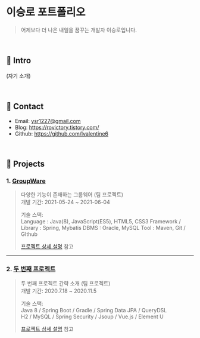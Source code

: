 # 이승로 포트폴리오
>어제보다 더 나은 내일을 꿈꾸는 개발자 이승로입니다.

</br>

## :pushpin: Intro
(자기 소개)

</br>

## :pushpin: Contact
- Email: ysr1227@gmail.com
- Blog: https://rovictory.tistory.com/
- Github: https://github.com/lvalentine6

</br>

## :pushpin: Projects
### 1. [GroupWare](http://sysout.co.kr/groupware5/login/loginMain.jsp)
>다양한 기능이 존재하는 그룹웨어 (팀 프로젝트)  
>개발 기간: 2021-05-24 ~ 2021-06-04  
>  
>기술 스택:  
>Language : Java(8), JavaScript(ES5), HTML5, CSS3
Framework / Library : Spring, Mybatis
DBMS : Oracle, MySQL
Tool : Maven, Git / GIthub 
>  
>[프로젝트 상세 설명](https://github.com/lvalentine6/Project_GroupWare) 참고

---

### 2. [두 번째 프로젝트]()
>두 번째 프로젝트 간략 소개  (팀 프로젝트)  
>개발 기간: 2020.7.18 ~ 2020.11.5  
>  
>기술 스택:  
>Java 8 / Spring Boot / Gradle / Spring Data JPA / QueryDSL  
>H2 / MySQL / Spring Security / Jsoup / Vue.js / Element U  
>  
>[프로젝트 상세 설명](https://github.com/Integerous/goQuality) 참고
